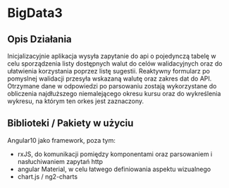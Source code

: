 # BigData3

## Opis Działania

Inicjalizacyjnie aplikacja wysyła zapytanie do api o pojedynczą tabelę w celu sporządzenia listy dostępnych walut do celów walidacyjnych oraz do ułatwienia korzystania poprzez listę sugestii.
Reaktywny formularz po pomyslnej walidacji przesyła wskazaną walutę oraz zakres dat do API. Otrzymane dane w odpowiedzi po parsowaniu zostają wykorzystane do obliczenia najdłuższego niemalejącego okresu kursu oraz do wykreślenia wykresu, na którym ten orkes jest zaznaczony.

## Biblioteki / Pakiety w użyciu
Angular10 jako framework, poza tym:
* rxJS, do komunikacji pomiędzy komponentami oraz parsowaniem i nasłuchiwaniem zapytań http
* angular Material, w celu łatwego definiowania aspektu wizualnego
* chart.js / ng2-charts